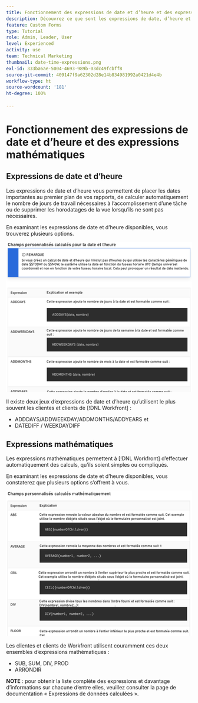 ```yaml
---
title: Fonctionnement des expressions de date et d’heure et des expressions mathématiques
description: Découvrez ce que sont les expressions de date, d’heure et les expressions mathématiques et celles qui peuvent être utilisées lors de la création de données personnalisées dans Adobe [!UICONTROL Workfront].
feature: Custom Forms
type: Tutorial
role: Admin, Leader, User
level: Experienced
activity: use
team: Technical Marketing
thumbnail: date-time-expressions.png
exl-id: 333ba6ae-5004-4693-989b-03dc49fcbff8
source-git-commit: 409147f9a62302d28e14b834981992a0421d4e4b
workflow-type: ht
source-wordcount: '181'
ht-degree: 100%

---
```


# Fonctionnement des expressions de date et d’heure et des expressions mathématiques

## Expressions de date et d’heure

Les expressions de date et d’heure vous permettent de placer les dates importantes au premier plan de vos rapports, de calculer automatiquement le nombre de jours de travail nécessaires à l’accomplissement d’une tâche ou de supprimer les horodatages de la vue lorsqu’ils ne sont pas nécessaires.

En examinant les expressions de date et d’heure disponibles, vous trouverez plusieurs options.

![Exemples d’expressions de date et d’heure](assets/datetimeexpressions01.png)

Il existe deux jeux d’expressions de date et d’heure qu’utilisent le plus souvent les clientes et clients de [!DNL Workfront] :

* ADDDAYS/ADDWEEKDAY/ADDMONTHS/ADDYEARS et
* DATEDIFF / WEEKDAYDIFF

## Expressions mathématiques

Les expressions mathématiques permettent à [!DNL Workfront] d’effectuer automatiquement des calculs, qu’ils soient simples ou compliqués.

En examinant les expressions de date et d’heure disponibles, vous constaterez que plusieurs options s’offrent à vous.

![Exemples d’expressions mathématiques](assets/datetimeexpressions02.png)

Les clientes et clients de Workfront utilisent couramment ces deux ensembles d’expressions mathématiques :

* SUB, SUM, DIV, PROD
* ARRONDIR

<b>NOTE</b> : pour obtenir la liste complète des expressions et davantage d’informations sur chacune d’entre elles, veuillez consulter la page de documentation « Expressions de données calculées ».